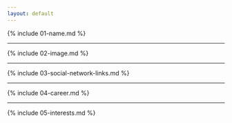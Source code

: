 ```yaml
---
layout: default
---
```


{% include 01-name.md %}

---------------

{% include 02-image.md %}

---------------

{% include 03-social-network-links.md %}

---------------

{% include 04-career.md %}

---------------

{% include 05-interests.md %}
